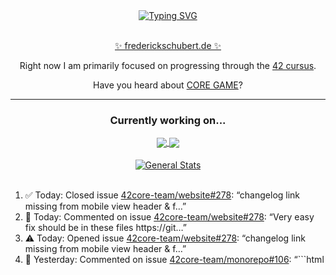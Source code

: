 <div align="center">
	<a href="https://git.io/typing-svg"><img src="https://readme-typing-svg.demolab.com?font=Fira+Code&size=30&pause=1000&color=70A5FD&background=1A1B27&center=true&vCenter=true&repeat=false&random=false&width=550&lines=%F0%9F%91%8B+Hello+World!+I'm+Freddy!+%F0%9F%96%96" alt="Typing SVG" /></a>
</div>
<br>
<div align="center">
	<p></p><a href="https://frederickschubert.de">✨ frederickschubert.de ✨</a></p>
	<p>Right now I am primarily focused on progressing through the <a href="https://github.com/FreddyMSchubert/42_cursus">42 cursus</a>.</p>
	<p>Have you heard about <a href="https://coregame.de/">CORE GAME</a>?</p>
</div>

<hr>

<div align="center">

### Currently working on...

<!-- [![current_repo](https://github-readme-stats.vercel.app/api/pin/?username=FreddyMSchubert&repo=Crafty_Concoctions&theme=tokyonight)](https://github.com/FreddyMSchubert/Crafty_Concoctions) -->

<div align="center">
	<a href="https://github.com/Reptudn/42_transcendence" target="_blank">
		<img align="center" src="https://github-readme-stats.vercel.app/api/pin/?username=Reptudn&repo=42_transcendence&theme=tokyonight" />
	</a>
	<a href="https://github.com/42core-team/monorepo" target="_blank">
		<img align="center" src="https://github-readme-stats.vercel.app/api/pin/?username=42core-team&repo=monorepo&theme=tokyonight" />
	</a>
</div>

<br>

<div align="center">
	<a href="https://github.com/FreddyMSchubert/42_cursus" target="_blank">
		<img align="center" src="https://github-readme-stats.vercel.app/api/pin/?username=FreddyMSchubert&repo=42_cursus&theme=tokyonight" alt="General Stats" />
	</a>
</div>

<br>

<div align="left">
<ol>
<!-- ACTIVITY:START -->
<li>✅ Today: Closed issue <a href="https://github.com/42core-team/website/issues/278">42core-team/website#278</a>: “changelog link missing from mobile view header & f…”</li>
<li>💬 Today: Commented on issue <a href="https://github.com/42core-team/website/issues/278#issuecomment-3306798175">42core-team/website#278</a>: “Very easy fix should be in these files https://git…”</li>
<li>⚠️ Today: Opened issue <a href="https://github.com/42core-team/website/issues/278">42core-team/website#278</a>: “changelog link missing from mobile view header & f…”</li>
<li>💬 Yesterday: Commented on issue <a href="https://github.com/42core-team/monorepo/issues/106#issuecomment-3303959891">42core-team/monorepo#106</a>: “```html 	<script> 		(function() { 			var s = docum…”</li>
<li>💬 Yesterday: Commented on issue <a href="https://github.com/42core-team/monorepo/issues/106#issuecomment-3303181184">42core-team/monorepo#106</a>: “In my understanding it's quite literally as easy a…”</li>
<li>💬 2 days ago: Commented on issue <a href="https://github.com/42core-team/website/pull/268#issuecomment-3299484627">42core-team/website#268</a>: “Alright I added the metadata as requested, hope th…”</li>
<li>✍️ 2 days ago: Commented on PR review <a href="https://github.com/42core-team/website/pull/268#discussion_r2353019484">42core-team/website#268</a>: “I see what you mean... But I figured since the wik…”</li>
<li>💬 2 days ago: Commented on issue <a href="https://github.com/42core-team/monorepo/issues/88#issuecomment-3299395531">42core-team/monorepo#88</a>: “Ah alright I understand what you meant now thank y…”</li>
<li>💬 2 days ago: Commented on issue <a href="https://github.com/42core-team/website_relaunch/pull/268#issuecomment-3299289432">42core-team/website_relaunch#268</a>: “I think it makes sense to have both the actual git…”</li>
<li>🚀 2 days ago: Opened PR <a href="https://github.com/42core-team/website_relaunch/pull/268">42core-team/website_relaunch#268</a>: “Changelog – Added a working changelog tab. GitHub …”</li>
<!-- ACTIVITY:END -->
</ol>
</div>

Like this [GitHub Activity Timeline Widget](https://github.com/FreddyMSchubert/github-activity-timeline)? Try it yourself - I made it.

<hr>

<div align="center">
	<a href="https://github.com/anuraghazra/github-readme-stats" target="_blank">
		<img height=200 align="center" src="https://github-readme-stats.vercel.app/api?username=FreddyMSchubert&show_icons=true&theme=tokyonight&card_width=650" alt="General Stats" />
	</a>
</div>

<div align="center">
	<a href="https://github.com/anuraghazra/github-readme-stats" target="_blank">
		<img height=200 align="center" src="https://github-readme-stats.vercel.app/api/top-langs/?username=FreddyMSchubert&layout=donut&theme=tokyonight&card_width=320">
	</a>
	<a href="https://github.com/DenverCoder1/github-readme-streak-stats" target="_blank">
		<img height=200 align="center" src="https://streak-stats.demolab.com?user=FreddyMSchubert&theme=tokyonight&date_format=j%20M%5B%20Y%5D&card_width=320&card_height=200&hide_total_contributions=true" alt="GitHub Streak" />
	</a>
</div>

<hr>

#### Testing section, please move along

![GitHub Defenders SVG](https://github.com/FreddyMSchubert/FreddyMSchubert/blob/github_defenders_output/output.svg)

<hr>

Note: I've edited some of the contribution data of my profile before December 2022 using my self-made [Contribution Pixel Painter 🎨🖌️🖼️](https://github.com/FreddyMSchubert/contribution-pixel-painter) repository.
